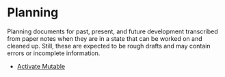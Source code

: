 # Planning

Planning documents for past, present, and future development transcribed from
paper notes when they are in a state that can be worked on and cleaned up.
Still, these are expected to be rough drafts and may contain errors or
incomplete information.

- [Activate Mutable](./activate-mutable.md)
